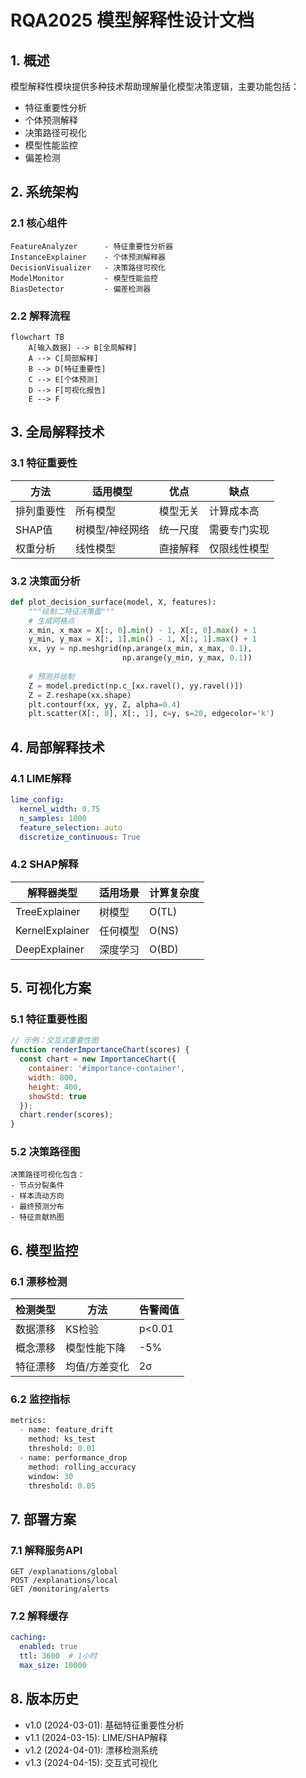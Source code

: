 # RQA2025 模型解释性设计文档

## 1. 概述

模型解释性模块提供多种技术帮助理解量化模型决策逻辑，主要功能包括：
- 特征重要性分析
- 个体预测解释
- 决策路径可视化
- 模型性能监控
- 偏差检测

## 2. 系统架构

### 2.1 核心组件
```text
FeatureAnalyzer      - 特征重要性分析器
InstanceExplainer    - 个体预测解释器
DecisionVisualizer   - 决策路径可视化
ModelMonitor         - 模型性能监控
BiasDetector         - 偏差检测器
```

### 2.2 解释流程
```mermaid
flowchart TB
    A[输入数据] --> B[全局解释]
    A --> C[局部解释]
    B --> D[特征重要性]
    C --> E[个体预测]
    D --> F[可视化报告]
    E --> F
```

## 3. 全局解释技术

### 3.1 特征重要性
| 方法 | 适用模型 | 优点 | 缺点 |
|------|---------|------|------|
| 排列重要性 | 所有模型 | 模型无关 | 计算成本高 |
| SHAP值 | 树模型/神经网络 | 统一尺度 | 需要专门实现 |
| 权重分析 | 线性模型 | 直接解释 | 仅限线性模型 |

### 3.2 决策面分析
```python
def plot_decision_surface(model, X, features):
    """绘制二特征决策面"""
    # 生成网格点
    x_min, x_max = X[:, 0].min() - 1, X[:, 0].max() + 1
    y_min, y_max = X[:, 1].min() - 1, X[:, 1].max() + 1
    xx, yy = np.meshgrid(np.arange(x_min, x_max, 0.1),
                         np.arange(y_min, y_max, 0.1))
    
    # 预测并绘制
    Z = model.predict(np.c_[xx.ravel(), yy.ravel()])
    Z = Z.reshape(xx.shape)
    plt.contourf(xx, yy, Z, alpha=0.4)
    plt.scatter(X[:, 0], X[:, 1], c=y, s=20, edgecolor='k')
```

## 4. 局部解释技术

### 4.1 LIME解释
```yaml
lime_config:
  kernel_width: 0.75
  n_samples: 1000  
  feature_selection: auto
  discretize_continuous: True
```

### 4.2 SHAP解释
| 解释器类型 | 适用场景 | 计算复杂度 |
|-----------|---------|-----------|
| TreeExplainer | 树模型 | O(TL) |
| KernelExplainer | 任何模型 | O(NS) |
| DeepExplainer | 深度学习 | O(BD) |

## 5. 可视化方案

### 5.1 特征重要性图
```javascript
// 示例：交互式重要性图
function renderImportanceChart(scores) {
  const chart = new ImportanceChart({
    container: '#importance-container',
    width: 800,
    height: 400,
    showStd: true
  });
  chart.render(scores);
}
```

### 5.2 决策路径图
```text
决策路径可视化包含：
- 节点分裂条件
- 样本流动方向
- 最终预测分布
- 特征贡献热图
```

## 6. 模型监控

### 6.1 漂移检测
| 检测类型 | 方法 | 告警阈值 |
|---------|------|---------|
| 数据漂移 | KS检验 | p<0.01 |
| 概念漂移 | 模型性能下降 | -5% |
| 特征漂移 | 均值/方差变化 | 2σ |

### 6.2 监控指标
```python
metrics:
  - name: feature_drift
    method: ks_test
    threshold: 0.01
  - name: performance_drop
    method: rolling_accuracy  
    window: 30
    threshold: 0.05
```

## 7. 部署方案

### 7.1 解释服务API
```text
GET /explanations/global
POST /explanations/local
GET /monitoring/alerts
```

### 7.2 解释缓存
```yaml
caching:
  enabled: true
  ttl: 3600  # 1小时
  max_size: 10000
```

## 8. 版本历史

- v1.0 (2024-03-01): 基础特征重要性分析
- v1.1 (2024-03-15): LIME/SHAP解释
- v1.2 (2024-04-01): 漂移检测系统
- v1.3 (2024-04-15): 交互式可视化
